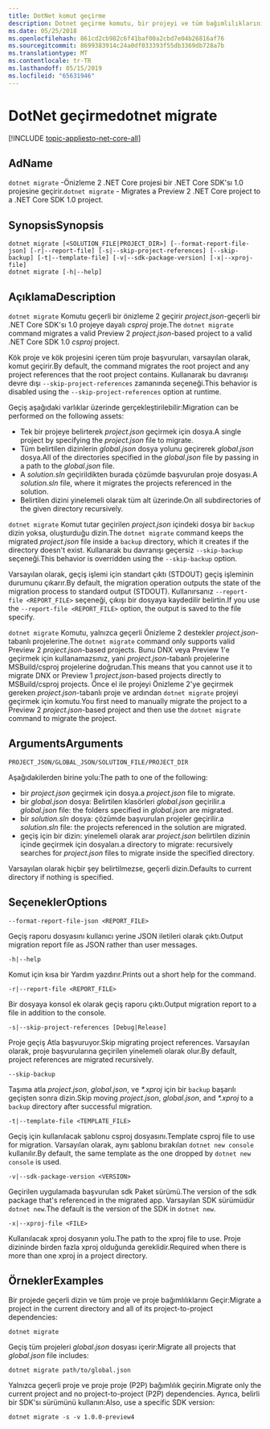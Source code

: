 ```yaml
---
title: DotNet komut geçirme
description: Dotnet geçirme komutu, bir projeyi ve tüm bağımlılıklarını geçirir.
ms.date: 05/25/2018
ms.openlocfilehash: 861cd2cb982c6f41baf00a2cbd7e04b26816af76
ms.sourcegitcommit: 8699383914c24a0df033393f55db3369db728a7b
ms.translationtype: MT
ms.contentlocale: tr-TR
ms.lasthandoff: 05/15/2019
ms.locfileid: "65631946"
---
```

# <a name="dotnet-migrate"></a><span data-ttu-id="70bbc-103">DotNet geçirme</span><span class="sxs-lookup"><span data-stu-id="70bbc-103">dotnet migrate</span></span>

[!INCLUDE [topic-appliesto-net-core-all](../../../includes/topic-appliesto-net-core-all.md)]

## <a name="name"></a><span data-ttu-id="70bbc-104">Ad</span><span class="sxs-lookup"><span data-stu-id="70bbc-104">Name</span></span>

<span data-ttu-id="70bbc-105">`dotnet migrate` -Önizleme 2 .NET Core projesi bir .NET Core SDK'sı 1.0 projesine geçirir.</span><span class="sxs-lookup"><span data-stu-id="70bbc-105">`dotnet migrate` - Migrates a Preview 2 .NET Core project to a .NET Core SDK 1.0 project.</span></span>

## <a name="synopsis"></a><span data-ttu-id="70bbc-106">Synopsis</span><span class="sxs-lookup"><span data-stu-id="70bbc-106">Synopsis</span></span>

```
dotnet migrate [<SOLUTION_FILE|PROJECT_DIR>] [--format-report-file-json] [-r|--report-file] [-s|--skip-project-references] [--skip-backup] [-t|--template-file] [-v|--sdk-package-version] [-x|--xproj-file]
dotnet migrate [-h|--help]
```

## <a name="description"></a><span data-ttu-id="70bbc-107">Açıklama</span><span class="sxs-lookup"><span data-stu-id="70bbc-107">Description</span></span>

<span data-ttu-id="70bbc-108">`dotnet migrate` Komutu geçerli bir önizleme 2 geçirir *project.json*-geçerli bir .NET Core SDK'sı 1.0 projeye dayalı *csproj* proje.</span><span class="sxs-lookup"><span data-stu-id="70bbc-108">The `dotnet migrate` command migrates a valid Preview 2 *project.json*-based project to a valid .NET Core SDK 1.0 *csproj* project.</span></span>

<span data-ttu-id="70bbc-109">Kök proje ve kök projesini içeren tüm proje başvuruları, varsayılan olarak, komut geçirir.</span><span class="sxs-lookup"><span data-stu-id="70bbc-109">By default, the command migrates the root project and any project references that the root project contains.</span></span> <span data-ttu-id="70bbc-110">Kullanarak bu davranışı devre dışı `--skip-project-references` zamanında seçeneği.</span><span class="sxs-lookup"><span data-stu-id="70bbc-110">This behavior is disabled using the `--skip-project-references` option at runtime.</span></span>

<span data-ttu-id="70bbc-111">Geçiş aşağıdaki varlıklar üzerinde gerçekleştirilebilir:</span><span class="sxs-lookup"><span data-stu-id="70bbc-111">Migration can be performed on the following assets:</span></span>

* <span data-ttu-id="70bbc-112">Tek bir projeye belirterek *project.json* geçirmek için dosya.</span><span class="sxs-lookup"><span data-stu-id="70bbc-112">A single project by specifying the *project.json* file to migrate.</span></span>
* <span data-ttu-id="70bbc-113">Tüm belirtilen dizinlerin *global.json* dosya yolunu geçirerek *global.json* dosya.</span><span class="sxs-lookup"><span data-stu-id="70bbc-113">All of the directories specified in the *global.json* file by passing in a path to the *global.json* file.</span></span>
* <span data-ttu-id="70bbc-114">A *solution.sln* geçirildikten burada çözümde başvurulan proje dosyası.</span><span class="sxs-lookup"><span data-stu-id="70bbc-114">A *solution.sln* file, where it migrates the projects referenced in the solution.</span></span>
* <span data-ttu-id="70bbc-115">Belirtilen dizini yinelemeli olarak tüm alt üzerinde.</span><span class="sxs-lookup"><span data-stu-id="70bbc-115">On all subdirectories of the given directory recursively.</span></span>

<span data-ttu-id="70bbc-116">`dotnet migrate` Komut tutar geçirilen *project.json* içindeki dosya bir `backup` dizin yoksa, oluşturduğu dizin.</span><span class="sxs-lookup"><span data-stu-id="70bbc-116">The `dotnet migrate` command keeps the migrated *project.json* file inside a `backup` directory, which it creates if the directory doesn't exist.</span></span> <span data-ttu-id="70bbc-117">Kullanarak bu davranışı geçersiz `--skip-backup` seçeneği.</span><span class="sxs-lookup"><span data-stu-id="70bbc-117">This behavior is overridden using the `--skip-backup` option.</span></span>

<span data-ttu-id="70bbc-118">Varsayılan olarak, geçiş işlemi için standart çıktı (STDOUT) geçiş işleminin durumunu çıkarır.</span><span class="sxs-lookup"><span data-stu-id="70bbc-118">By default, the migration operation outputs the state of the migration process to standard output (STDOUT).</span></span> <span data-ttu-id="70bbc-119">Kullanırsanız `--report-file <REPORT_FILE>` seçeneği, çıkışı bir dosyaya kaydedilir belirtin.</span><span class="sxs-lookup"><span data-stu-id="70bbc-119">If you use the `--report-file <REPORT_FILE>` option, the output is saved to the file specify.</span></span>

<span data-ttu-id="70bbc-120">`dotnet migrate` Komutu, yalnızca geçerli Önizleme 2 destekler *project.json*-tabanlı projelerine.</span><span class="sxs-lookup"><span data-stu-id="70bbc-120">The `dotnet migrate` command only supports valid Preview 2 *project.json*-based projects.</span></span> <span data-ttu-id="70bbc-121">Bunu DNX veya Preview 1'e geçirmek için kullanamazsınız, yani *project.json*-tabanlı projelerine MSBuild/csproj projelerine doğrudan.</span><span class="sxs-lookup"><span data-stu-id="70bbc-121">This means that you cannot use it to migrate DNX or Preview 1 *project.json*-based projects directly to MSBuild/csproj projects.</span></span> <span data-ttu-id="70bbc-122">Önce el ile projeyi Önizleme 2'ye geçirmek gereken *project.json*-tabanlı proje ve ardından `dotnet migrate` projeyi geçirmek için komutu.</span><span class="sxs-lookup"><span data-stu-id="70bbc-122">You first need to manually migrate the project to a Preview 2 *project.json*-based project and then use the `dotnet migrate` command to migrate the project.</span></span>

## <a name="arguments"></a><span data-ttu-id="70bbc-123">Arguments</span><span class="sxs-lookup"><span data-stu-id="70bbc-123">Arguments</span></span>

`PROJECT_JSON/GLOBAL_JSON/SOLUTION_FILE/PROJECT_DIR`

<span data-ttu-id="70bbc-124">Aşağıdakilerden birine yolu:</span><span class="sxs-lookup"><span data-stu-id="70bbc-124">The path to one of the following:</span></span>

* <span data-ttu-id="70bbc-125">bir *project.json* geçirmek için dosya.</span><span class="sxs-lookup"><span data-stu-id="70bbc-125">a *project.json* file to migrate.</span></span>
* <span data-ttu-id="70bbc-126">bir *global.json* dosya: Belirtilen klasörleri *global.json* geçirilir.</span><span class="sxs-lookup"><span data-stu-id="70bbc-126">a *global.json* file: the folders specified in *global.json* are migrated.</span></span>
* <span data-ttu-id="70bbc-127">bir *solution.sln* dosya: çözümde başvurulan projeler geçirilir.</span><span class="sxs-lookup"><span data-stu-id="70bbc-127">a *solution.sln* file: the projects referenced in the solution are migrated.</span></span>
* <span data-ttu-id="70bbc-128">geçiş için bir dizin: yinelemeli olarak arar *project.json* belirtilen dizinin içinde geçirmek için dosyaları.</span><span class="sxs-lookup"><span data-stu-id="70bbc-128">a directory to migrate: recursively searches for *project.json* files to migrate inside the specified directory.</span></span>

<span data-ttu-id="70bbc-129">Varsayılan olarak hiçbir şey belirtilmezse, geçerli dizin.</span><span class="sxs-lookup"><span data-stu-id="70bbc-129">Defaults to current directory if nothing is specified.</span></span>

## <a name="options"></a><span data-ttu-id="70bbc-130">Seçenekler</span><span class="sxs-lookup"><span data-stu-id="70bbc-130">Options</span></span>

`--format-report-file-json <REPORT_FILE>`

<span data-ttu-id="70bbc-131">Geçiş raporu dosyasını kullanıcı yerine JSON iletileri olarak çıktı.</span><span class="sxs-lookup"><span data-stu-id="70bbc-131">Output migration report file as JSON rather than user messages.</span></span>

`-h|--help`

<span data-ttu-id="70bbc-132">Komut için kısa bir Yardım yazdırır.</span><span class="sxs-lookup"><span data-stu-id="70bbc-132">Prints out a short help for the command.</span></span>

`-r|--report-file <REPORT_FILE>`

<span data-ttu-id="70bbc-133">Bir dosyaya konsol ek olarak geçiş raporu çıktı.</span><span class="sxs-lookup"><span data-stu-id="70bbc-133">Output migration report to a file in addition to the console.</span></span>

`-s|--skip-project-references [Debug|Release]`

<span data-ttu-id="70bbc-134">Proje geçiş Atla başvuruyor.</span><span class="sxs-lookup"><span data-stu-id="70bbc-134">Skip migrating project references.</span></span> <span data-ttu-id="70bbc-135">Varsayılan olarak, proje başvurularına geçirilen yinelemeli olarak olur.</span><span class="sxs-lookup"><span data-stu-id="70bbc-135">By default, project references are migrated recursively.</span></span>

`--skip-backup`

<span data-ttu-id="70bbc-136">Taşıma atla *project.json*, *global.json*, ve  *\*.xproj* için bir `backup` başarılı geçişten sonra dizin.</span><span class="sxs-lookup"><span data-stu-id="70bbc-136">Skip moving *project.json*, *global.json*, and *\*.xproj* to a `backup` directory after successful migration.</span></span>

`-t|--template-file <TEMPLATE_FILE>`

<span data-ttu-id="70bbc-137">Geçiş için kullanılacak şablonu csproj dosyasını.</span><span class="sxs-lookup"><span data-stu-id="70bbc-137">Template csproj file to use for migration.</span></span> <span data-ttu-id="70bbc-138">Varsayılan olarak, aynı şablonu bırakılan `dotnet new console` kullanılır.</span><span class="sxs-lookup"><span data-stu-id="70bbc-138">By default, the same template as the one dropped by `dotnet new console` is used.</span></span>

`-v|--sdk-package-version <VERSION>`

<span data-ttu-id="70bbc-139">Geçirilen uygulamada başvurulan sdk Paket sürümü.</span><span class="sxs-lookup"><span data-stu-id="70bbc-139">The version of the sdk package that's referenced in the migrated app.</span></span> <span data-ttu-id="70bbc-140">Varsayılan SDK sürümüdür `dotnet new`.</span><span class="sxs-lookup"><span data-stu-id="70bbc-140">The default is the version of the SDK in `dotnet new`.</span></span>

`-x|--xproj-file <FILE>`

<span data-ttu-id="70bbc-141">Kullanılacak xproj dosyanın yolu.</span><span class="sxs-lookup"><span data-stu-id="70bbc-141">The path to the xproj file to use.</span></span> <span data-ttu-id="70bbc-142">Proje dizininde birden fazla xproj olduğunda gereklidir.</span><span class="sxs-lookup"><span data-stu-id="70bbc-142">Required when there is more than one xproj in a project directory.</span></span>

## <a name="examples"></a><span data-ttu-id="70bbc-143">Örnekler</span><span class="sxs-lookup"><span data-stu-id="70bbc-143">Examples</span></span>

<span data-ttu-id="70bbc-144">Bir projede geçerli dizin ve tüm proje ve proje bağımlılıklarını Geçir:</span><span class="sxs-lookup"><span data-stu-id="70bbc-144">Migrate a project in the current directory and all of its project-to-project dependencies:</span></span>

`dotnet migrate`

<span data-ttu-id="70bbc-145">Geçiş tüm projeleri *global.json* dosyası içerir:</span><span class="sxs-lookup"><span data-stu-id="70bbc-145">Migrate all projects that *global.json* file includes:</span></span>

`dotnet migrate path/to/global.json`

<span data-ttu-id="70bbc-146">Yalnızca geçerli proje ve proje proje (P2P) bağımlılık geçirin.</span><span class="sxs-lookup"><span data-stu-id="70bbc-146">Migrate only the current project and no project-to-project (P2P) dependencies.</span></span> <span data-ttu-id="70bbc-147">Ayrıca, belirli bir SDK'sı sürümünü kullanın:</span><span class="sxs-lookup"><span data-stu-id="70bbc-147">Also, use a specific SDK version:</span></span>

`dotnet migrate -s -v 1.0.0-preview4`
